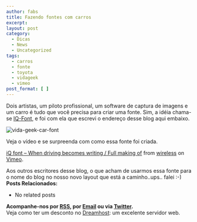 ```yaml
---
author: fabs
title: Fazendo fontes com carros
excerpt:
layout: post
category:
  - Dicas
  - News
  - Uncategorized
tags:
  - carros
  - fonte
  - toyota
  - vidageek
  - vimeo
post_format: [ ]
---
```

Dois artistas, um piloto profissional, um software de captura de imagens e um carro é tudo que você precisa para criar uma fonte. Sim, a idéia chama-se [IQ-Font][1], e foi com ela que escrevi o endereço desse blog aqui embaixo.

![vida-geek-car-font][2]

Veja o vídeo e se surpreenda com como essa fonte foi criada.



[iQ font – When driving becomes writing / Full making of][3] from [wireless][4] on [Vimeo][5].

Aos outros escritores desse blog, o que acham de usarmos essa fonte para o nome do blog no nosso novo layout que está a caminho..ups.. falei :-) 
**Posts Relacionados:** 
*   No related posts









**Acompanhe-nos por [ RSS][7], por [Email][8] ou via [Twitter][9].**  
Veja como ter um desconto no [Dreamhost][10]: um excelente servidor web.

 [1]: http://nl.toyota.be/iqfont
 [2]: http://vidageek.net/wp-content/uploads/2009/07/picture-7.png "vida-geek-car-font"
 [3]: http://vimeo.com/5233789
 [4]: http://vimeo.com/wireless
 [5]: http://vimeo.com
 [6]: https://twitter.com/share
 [7]: http://feeds.feedburner.com/VidaGeek
 [8]: http://feedburner.google.com/fb/a/mailverify?uri=VidaGeek&loc=pt_BR
 [9]: http://twitter.com/blogvidageek
 [10]: http://vidageek.net/dreamhost/

